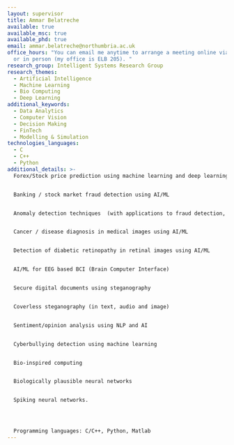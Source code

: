 ```yaml
---
layout: supervisor
title: Ammar Belatreche
available: true
available_msc: true
available_phd: true
email: ammar.belatreche@northumbria.ac.uk
office_hours: "You can email me anytime to arrange a meeting online via Ms Teams
  or in person (my office is ELB 205). "
research_group: Intelligent Systems Research Group
research_themes:
  - Artificial Intelligence
  - Machine Learning
  - Bio Computing
  - Deep Learning
additional_keywords:
  - Data Analytics
  - Computer Vision
  - Decision Making
  - FinTech
  - Modelling & Simulation
technologies_languages:
  - C
  - C++
  - Python
additional_details: >-
  Forex/Stock price prediction using machine learning and deep learning


  Banking / stock market fraud detection using AI/ML  


  Anomaly detection techniques  (with applications to fraud detection, video surveillance, medical diagnosis, intrusion detection, etc.)


  Cancer / disease diagnosis in medical images using AI/ML


  Detection of diabetic retinopathy in retinal images using AI/ML 


  AI/ML for EEG based BCI (Brain Computer Interface)


  Secure digital documents using steganography


  Coverless steganography (in text, audio and image)  


  Sentiment/opinion analysis using NLP and AI


  Cyberbullying detection using machine learning


  Bio-inspired computing


  Biologically plausible neural networks


  Spiking neural networks.




  Programming languages: C/C++, Python, Matlab
---
```


